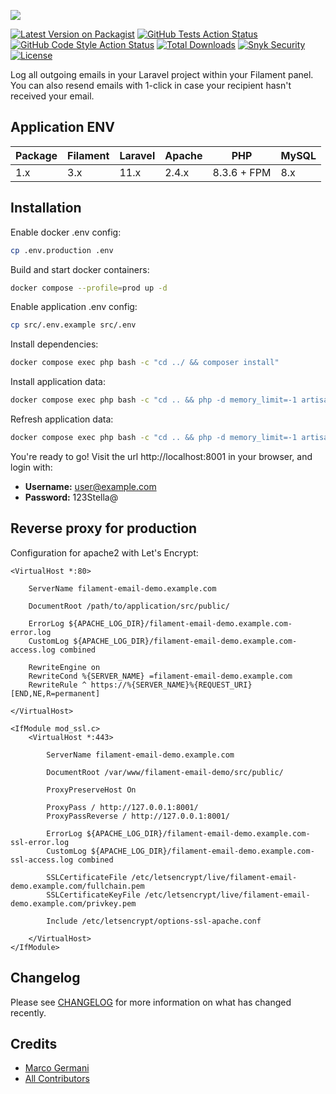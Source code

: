 <p class="filament-hidden">
<img src="https://banners.beyondco.de/filament-email.png?theme=light&packageManager=composer+require&packageName=rickdbcn%2Ffilament-email&pattern=architect&style=style_1&description=Log+emails+in+your+Filament+project&md=1&showWatermark=0&fontSize=100px&images=https%3A%2F%2Flaravel.com%2Fimg%2Flogomark.min.svg" class="filament-hidden">
</p>

[![Latest Version on Packagist](https://img.shields.io/packagist/v/rickdbcn/filament-email.svg?style=flat-square)](https://packagist.org/packages/rickdbcn/filament-email)
[![GitHub Tests Action Status](https://img.shields.io/github/actions/workflow/status/rickdbcn/filament-email/run-tests.yml?branch=main&label=tests&style=flat-square)](https://github.com/rickdbcn/filament-email/actions?query=workflow%3Arun-tests+branch%3Amain)
[![GitHub Code Style Action Status](https://img.shields.io/github/actions/workflow/status/rickdbcn/filament-email/fix-php-code-style-issues.yml?branch=main&label=code%20style&style=flat-square)](https://github.com/rickdbcn/filament-email/actions?query=workflow%3A"Fix+PHP+code+style+issues"+branch%3Amain)
[![Total Downloads](https://img.shields.io/packagist/dt/rickdbcn/filament-email.svg?style=flat-square)](https://packagist.org/packages/rickdbcn/filament-email)
<a href="https://snyk.io/test/github/RickDBCN/filament-email"><img alt="Snyk Security" src="https://snyk.io/test/github/RickDBCN/filament-email/badge.svg"></a>
<a href="https://github.com/RickDBCN/filament-email/blob/main/LICENSE.md"><img alt="License" src="https://img.shields.io/github/license/RickDBCN/filament-email?color=blue&label=license"></a>

Log all outgoing emails in your Laravel project within your Filament panel. You can also resend emails with 1-click in case your recipient hasn't received your email.

## Application ENV

| Package  | Filament | Laravel | Apache | PHP | MySQL |
| ------------- | ------------- | ------------- | -------------| -------------| -------------|
| 1.x  | 3.x  | 11.x | 2.4.x | 8.3.6 + FPM | 8.x |

## Installation

Enable docker .env config:

```bash
cp .env.production .env
```

Build and start docker containers:

```bash
docker compose --profile=prod up -d
```

Enable application .env config:

```bash
cp src/.env.example src/.env
```

Install dependencies:

```bash
docker compose exec php bash -c "cd ../ && composer install"
```

Install application data:

```bash
docker compose exec php bash -c "cd .. && php -d memory_limit=-1 artisan demo:install"
```

Refresh application data:

```bash
docker compose exec php bash -c "cd .. && php -d memory_limit=-1 artisan demo:refresh"
```

You're ready to go! Visit the url http://localhost:8001 in your browser, and login with:

-   **Username:** user@example.com
-   **Password:** 123Stella@

## Reverse proxy for production

Configuration for apache2 with Let's Encrypt:

```apacheconf
<VirtualHost *:80>

    ServerName filament-email-demo.example.com

    DocumentRoot /path/to/application/src/public/

    ErrorLog ${APACHE_LOG_DIR}/filament-email-demo.example.com-error.log
    CustomLog ${APACHE_LOG_DIR}/filament-email-demo.example.com-access.log combined

    RewriteEngine on
    RewriteCond %{SERVER_NAME} =filament-email-demo.example.com
    RewriteRule ^ https://%{SERVER_NAME}%{REQUEST_URI} [END,NE,R=permanent]

</VirtualHost>

<IfModule mod_ssl.c>
    <VirtualHost *:443>

        ServerName filament-email-demo.example.com

        DocumentRoot /var/www/filament-email-demo/src/public/

        ProxyPreserveHost On

        ProxyPass / http://127.0.0.1:8001/
        ProxyPassReverse / http://127.0.0.1:8001/

        ErrorLog ${APACHE_LOG_DIR}/filament-email-demo.example.com-ssl-error.log
        CustomLog ${APACHE_LOG_DIR}/filament-email-demo.example.com-ssl-access.log combined

        SSLCertificateFile /etc/letsencrypt/live/filament-email-demo.example.com/fullchain.pem
        SSLCertificateKeyFile /etc/letsencrypt/live/filament-email-demo.example.com/privkey.pem

        Include /etc/letsencrypt/options-ssl-apache.conf

    </VirtualHost>
</IfModule>
```

## Changelog

Please see [CHANGELOG](CHANGELOG.md) for more information on what has changed recently.

## Credits

- [Marco Germani](https://github.com/marcogermani87)
- [All Contributors](../../contributors)
